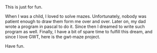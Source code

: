 This is just for fun.

When I was a child, I loved to solve mazes. Unfortunately, nobody was patient enough to draw them form me over and over. Later on, my dad wrote a program in pascal to do it. Since then I dreamed to write such program as well. Finally, I have a bit of spare time to fulfill this dream, and since I love GWT, here is the gwt-maze project.

Have fun.